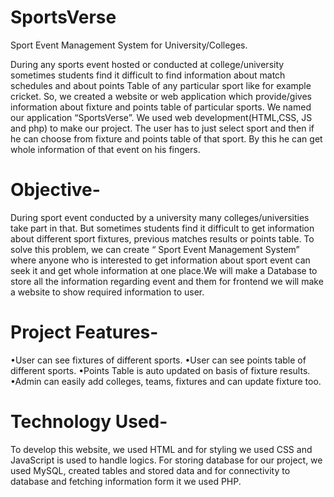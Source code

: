 # SportsVerse
Sport Event Management System for University/Colleges.


During any sports event hosted or conducted at college/university  sometimes students find it difficult to find information about match schedules and about points 
Table of any particular sport like for example cricket.
So, we created a website or web application which provide/gives information about fixture and points table of particular sports. We named our application “SportsVerse”.
We used web development(HTML,CSS, JS and php) to make our project.
The user has to just select sport and then if he can choose from fixture and points table of that sport. By this he can get whole information  of that event 
on his fingers.


# Objective-
During sport event conducted by a university many colleges/universities take part in that. But sometimes students find it difficult to get information about different 
sport fixtures, previous matches results or points table.
To solve this problem, we can create “ Sport Event Management System” where anyone who is interested to get information about sport event can seek it and get whole 
information at one place.We will make a Database to store all the information regarding event and them for frontend we will make a website to show required 
information to user. 


# Project Features-
•User can see fixtures of different sports.
•User can see points table of different sports.
•Points Table is auto updated on basis of fixture results.
•Admin can easily add colleges, teams, fixtures and can update fixture too.


# Technology Used-
To develop this website, we used HTML and for styling we used CSS and JavaScript is used to handle logics. 
For storing database for our project, we used MySQL, created tables and stored data and for connectivity to database and fetching information form it we used PHP.


